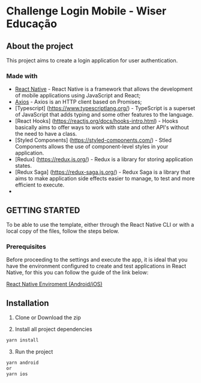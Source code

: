 # Challenge Login Mobile - Wiser Educação

## About the project

This project aims to create a login application for user authentication.

### Made with

- [React Native](http://facebook.github.io/react-native/) - React Native is a framework that allows the development of mobile applications using JavaScript and React;
- [Axios](https://github.com/axios/axios) - Axios is an HTTP client based on Promises;
- [Typescript] (https://www.typescriptlang.org/) - TypeScript is a superset of JavaScript that adds typing and some other features to the language.
- [React Hooks] (https://reactjs.org/docs/hooks-intro.html) - Hooks basically aims to offer ways to work with state and other API's without the need to have a class.
- [Styled Components] (https://styled-components.com/) - Stled Components allows the use of component-level styles in your application.
- [Redux] (https://redux.js.org/) - Redux is a library for storing application states.
- [Redux Saga] (https://redux-saga.js.org/) - Redux Saga is a library that aims to make application side effects easier to manage, to test and more efficient to execute.
- 
<!-- GETTING STARTED -->

## GETTING STARTED

To be able to use the template, either through the React Native CLI or with a local copy of the files, follow the steps below.

### Prerequisites

Before proceeding to the settings and execute the app, it is ideal that you have the environment configured to create and test applications in React Native, for this you can follow the guide of the link below:

[React Native Enviroment (Android/iOS)](https://github.com/Rocketseat/ambiente-react-native)

## Installation

1. Clone or Download the zip

2. Install all project dependencies
```sh 
yarn install 
```
3. Run the project
```sh 
yarn android 
or 
yarn ios



